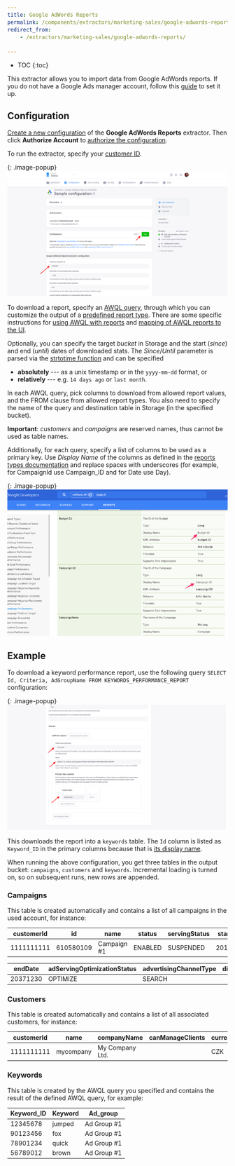 ```yaml
---
title: Google AdWords Reports
permalink: /components/extractors/marketing-sales/google-adwords-reports/
redirect_from:
    - /extractors/marketing-sales/google-adwords-reports/

---
```


* TOC
{:toc}

This extractor allows you to import data from Google AdWords reports.
If you do not have a Google Ads manager account, follow this [guide](https://support.google.com/google-ads/answer/7459399?hl=en) to set it up.

## Configuration
[Create a new configuration](/components/#creating-component-configuration) of the **Google AdWords Reports** extractor.
Then click **Authorize Account** to [authorize the configuration](/components/#authorization). 

To run the extractor, specify your [customer ID](https://support.google.com/google-ads/answer/1704344?hl=en).

{: .image-popup}
![Screenshot - Customer configuration](/components/extractors/marketing-sales/google-adwords-reports/google-adwords-reports-1.png)

To download a report, specify an [AWQL query](https://developers.google.com/adwords/api/docs/guides/awql),
through which you can customize the output of a [predefined report type](https://developers.google.com/adwords/api/docs/appendix/reports). 
There are some specific instructions for 
[using AWQL with reports](https://developers.google.com/adwords/api/docs/guides/awql#using_awql_with_reports) and
[mapping of AWQL reports to the UI](https://developers.google.com/adwords/api/docs/guides/uireports).

Optionally, you can specify the target *bucket* in Storage and the start (*since*) and end (*until*) dates of downloaded stats. 
The *Since*/*Until* parameter is parsed via the [strtotime function](https://www.php.net/manual/en/function.strtotime.php) and 
can be specified

- **absolutely** --- as a unix timestamp or in the `yyyy-mm-dd` format, or
- **relatively** --- e.g. `14 days ago` or `last month`.

In each AWQL query, pick columns to download from allowed report values, and the FROM clause from allowed report types.
You also need to specify the name of the query and destination table in Storage (in the specified bucket). 

**Important**: *customers* and *campaigns* are reserved names, thus cannot be used as table names.

Additionally, for each query, specify a list of columns to be used as a primary key. 
Use *Display Name* of the columns as defined in the [reports types documentation](https://developers.google.com/adwords/api/docs/appendix/reports) and replace spaces with underscores 
(for example, for CampaignId use Campaign_ID and for Date use Day).

{: .image-popup}
![Screenshot - Report column names](/components/extractors/marketing-sales/google-adwords-reports/report_types.png)

## Example
To download a keyword performance report, use the following query `SELECT Id, Criteria, AdGroupName FROM KEYWORDS_PERFORMANCE_REPORT` configuration:

{: .image-popup}
![Screenshot - Query configuration](/components/extractors/marketing-sales/google-adwords-reports/google-adwords-reports-2.png)

This downloads the report into a `keywords` table. The `Id` column is listed as `Keyword_ID` in the primary columns 
because that is [its display name](https://developers.google.com/adwords/api/docs/appendix/reports/keywords-performance-report#id).

When running the above configuration, you get three tables in the output bucket:
`campaigns`, `customers` and `keywords`. Incremental loading is turned on, so on subsequent runs, new rows are appended.

### Campaigns
This table is created automatically and contains a list of all campaigns in the used account, for instance:

| customerId | id        | name        | status  | servingStatus | startDate |
|------------|-----------|-------------|---------|---------------|-----------|
| 1111111111 | 610580109 | Campaign #1 | ENABLED | SUSPENDED     | 20160614  |

| endDate  | adServingOptimizationStatus | advertisingChannelType | displaySelect |
|----------|-----------------------------|------------------------|---------------|
| 20371230 | OPTIMIZE                    | SEARCH                 |               |

### Customers 
This table is created automatically and contains a list of all associated customers, for instance:

| customerId | name      | companyName     | canManageClients | currencyCode | dateTimeZone  |
|------------|-----------|-----------------|------------------|--------------|---------------|
| 1111111111 | mycompany | My Company Ltd. |                  | CZK          | Europe/Prague |

### Keywords
This table is created by the AWQL query you specified and contains the result of the defined AWQL query, for example:

| Keyword_ID | Keyword | Ad_group    |
|------------|---------|-------------|
| 12345678   | jumped  | Ad Group #1 |
| 90123456   | fox     | Ad Group #1 |
| 78901234   | quick   | Ad Group #1 |
| 56789012   | brown   | Ad Group #1 |
